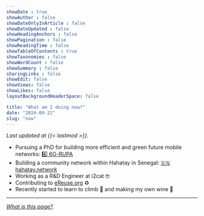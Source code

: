 ```yaml
---
showDate : true
showAuthor : false
showDateOnlyInArticle : false
showDateUpdated : false
showHeadingAnchors : false
showPagination : false
showReadingTime : false
showTableOfContents : true
showTaxonomies : false 
showWordCount : false
showSummary : false
sharingLinks : false
showEdit: false
showViews: false
showLikes: false
layoutBackgroundHeaderSpace: false

title: "What am I doing now?"
date: "2024-09-22"
slug: "now"
---
```


_Last updated at {{< lastmod >}}._

- Pursuing a PhD for building more efficient and green future mobile networks: [:six: 6G-RUPA](https://6grupa.com)
- Building a community network within Hahatay in Senegal: [:senegal: hahatay.network](https://hahatay.network)
- Working as a R&D Engineer at i2cat 🤓
- Contributing to [eReuse.org](https://ereuse.org) :recycle:
- Recently started to learn to climb :climbing: and making my own wine :wine_glass:

---

_[What is this page?][aboutnow]_.

[aboutnow]: https://nownownow.com/about